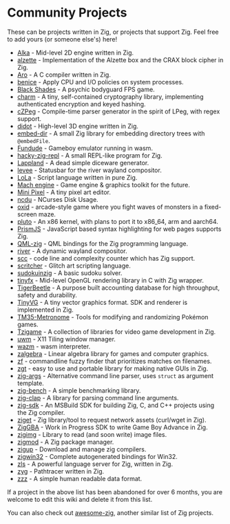 # Community Projects

These can be projects written in Zig, or projects that support Zig. Feel free to add yours (or someone else's) here!

* [Alka](https://github.com/Kiakra/Alka) - Mid-level 2D engine written in Zig.
* [alzette](https://github.com/jedisct1/zig-alzette) - Implementation of the Alzette box and the CRAX block cipher in Zig.
* [Aro](https://github.com/Vexu/arocc) - A C compiler written in Zig.
* [benice](https://git.sr.ht/~danyspin97/benice) - Apply CPU and I/O policies on system processes.
* [Black Shades](https://sr.ht/~cnx/blackshades) - A psychic bodyguard FPS game.
* [charm](https://github.com/jedisct1/zig-charm) - A tiny, self-contained cryptography library, implementing authenticated encryption and keyed hashing.
* [cZPeg](https://github.com/spadix0/cZPeg) - Compile-time parser generator in the spirit of LPeg, with regex support.
* [didot](https://github.com/zenith391/didot) - High-level 3D engine written in Zig.
* [embed-dir](https://hg.sr.ht/~dermetfan/embed-dir) - A small Zig library for embedding directory trees with `@embedFile`.
* [Fundude](https://github.com/fengb/fundude) - Gameboy emulator running in wasm.
* [hacky-zig-repl](https://github.com/Hejsil/hacky-zig-repl) - A small REPL-like program for Zig.
* [Lappland](https://github.com/alamlintang/lappland) - A dead simple diceware generator.
* [levee](https://sr.ht/~andreafeletto/levee) - Statusbar for the river wayland compositor.
* [LoLa](https://github.com/masterQ32/LoLa-Native) - Script language written in pure Zig.
* [Mach engine](https://github.com/hexops/mach) - Game engine & graphics toolkit for the future.
* [Mini Pixel](https://github.com/fabioarnold/MiniPixel) - A tiny pixel art editor.
* [ncdu](https://dev.yorhel.nl/ncdu) - NCurses Disk Usage.
* [oxid](https://github.com/dbandstra/oxid) - arcade-style game where you fight waves of monsters in a fixed-screen maze.
* [pluto](https://github.com/SamTebbs33/pluto) - An x86 kernel, with plans to port it to x86_64, arm and aarch64.
* [PrismJS](https://github.com/PrismJS/prism) - JavaScript based syntax highlighting for web pages supports Zig.
* [QML-zig](https://github.com/kassane/qml_zig) - QML bindings for the Zig programming language.
* [river](https://github.com/ifreund/river) - A dynamic wayland compositor.
* [scc](https://github.com/boyter/scc) - code line and complexity counter which has Zig support.
* [scritcher](https://gitdab.com/luna/scritcher) - Glitch art scripting language.
* [sudokuinzig](https://github.com/user00e00/sudokuinzig) - A basic sudoku solver.
* [tinyfx](https://github.com/shakesoda/tinyfx) - Mid-level OpenGL rendering library in C with Zig wrapper.
* [TigerBeetle](https://github.com/coilhq/tigerbeetle) - A purpose built accounting database for high throughput, safety and durability.
* [TinyVG](https://tinyvg.tech/) - A tiny vector graphics format. SDK and renderer is implemented in Zig.
* [TM35-Metronome](https://github.com/TM35-Metronome) - Tools for modifying and randomizing Pokémon games.
* [Tzigame](https://sr.ht/~cnx/tzigame) - A collection of libraries for video game development in Zig.
* [uwm](https://github.com/MaFackler/uwm) - X11 Tiling window manager.
* [wazm](https://github.com/fengb/wazm) - wasm interpreter.
* [zalgebra](https://github.com/kooparse/zalgebra) - Linear algebra library for games and computer graphics.
* [zf](https://github.com/natecraddock/zf) - commandline fuzzy finder that prioritizes matches on filenames.
* [zgt](https://github.com/zenith391/zgt) - easy to use and portable library for making native GUIs in Zig.
* [zig-args](https://github.com/MasterQ32/zig-args) - Alternative command line parser, uses `struct` as argument template.
* [zig-bench](https://github.com/Hejsil/zig-bench) - A simple benchmarking library.
* [zig-clap](https://github.com/Hejsil/zig-clap) - A library for parsing command line arguments.
* [zig-sdk](https://github.com/vezel-dev/zig-sdk) - An MSBuild SDK for building Zig, C, and C++ projects using the Zig compiler.
* [ziget](https://github.com/marler8997/ziget) - Zig library/tool to request network assets (curl/wget in Zig).
* [ZigGBA](https://github.com/wendigojaeger/ZigGBA) - Work in Progress SDK to write Game Boy Advance in Zig.
* [zigimg](https://github.com/mlarouche/zigimg) - Library to read (and soon write) image files.
* [zigmod](https://github.com/nektro/zigmod) - A Zig package manager.
* [zigup](https://github.com/marler8997/zigup) - Download and manage zig compilers.
* [zigwin32](https://github.com/marlersoft/zigwin32) - Complete autogenerated bindings for Win32.
* [zls](https://github.com/zigtools/zls) - A powerful language server for Zig, written in Zig.
* [zyg](https://github.com/Opioid/zyg) - Pathtracer written in Zig.
* [zzz](https://github.com/gruebite/zzz) - A simple human readable data format.

If a project in the above list has been abandoned for over 6 months, you are welcome to edit this wiki and delete it from this list.

You can also check out [awesome-zig](https://github.com/catdevnull/awesome-zig), another similar list of Zig projects.